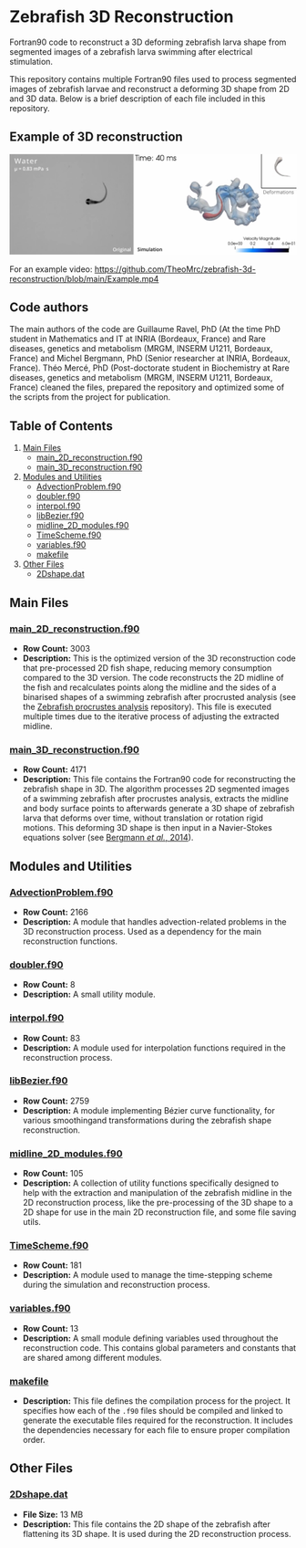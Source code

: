 
# Zebrafish 3D Reconstruction

Fortran90 code to reconstruct a 3D deforming zebrafish larva shape from segmented images of a zebrafish larva swimming after electrical stimulation.

This repository contains multiple Fortran90 files used to process segmented images of zebrafish larvae and reconstruct a deforming 3D shape from 2D and 3D data. Below is a brief description of each file included in this repository.

## Example of 3D reconstruction
![Example Image](./Example_image.png)

For an example video: https://github.com/TheoMrc/zebrafish-3d-reconstruction/blob/main/Example.mp4

## Code authors
The main authors of the code are Guillaume Ravel, PhD (At the time PhD student in Mathematics and IT at INRIA (Bordeaux, France) and Rare diseases, genetics and metabolism (MRGM, INSERM U1211, Bordeaux, France) and Michel Bergmann, PhD (Senior researcher at INRIA, Bordeaux, France). Théo Mercé, PhD (Post-doctorate student in Biochemistry at Rare diseases, genetics and metabolism (MRGM, INSERM U1211, Bordeaux, France) cleaned the files, prepared the repository and optimized some of the scripts from the project for publication.

## Table of Contents
1. [Main Files](#main-files)
   - [main_2D_reconstruction.f90](#main_2d_reconstructionf90)
   - [main_3D_reconstruction.f90](#main_3d_reconstructionf90)
2. [Modules and Utilities](#modules-and-utilities)
   - [AdvectionProblem.f90](#advectionproblemf90)
   - [doubler.f90](#doublerf90)
   - [interpol.f90](#interpolf90)
   - [libBezier.f90](#libbezierf90)
   - [midline_2D_modules.f90](#midline_2d_modulesf90)
   - [TimeScheme.f90](#timeschemef90)
   - [variables.f90](#variablesf90)
   - [makefile](#makefile)
3. [Other Files](#other-files)
   - [2Dshape.dat](#2dshapedat)

## Main Files

### [main_2D_reconstruction.f90](./main_2D_reconstruction.f90)
- **Row Count:** 3003
- **Description:** 
  This is the optimized version of the 3D reconstruction code that pre-processed 2D fish shape, reducing memory consumption compared to the 3D version. The code reconstructs the 2D midline of the fish and recalculates points along the midline and the sides of a binarised shapes of a swimming zebrafish after procrusted analysis (see the [Zebrafish procrustes analysis](https://github.com/TheoMrc/zebrafish-procrustes-analysis) repository). This file is executed multiple times due to the iterative process of adjusting the extracted midline.

### [main_3D_reconstruction.f90](./main_3D_reconstruction.f90)
- **Row Count:** 4171
- **Description:** 
  This file contains the Fortran90 code for reconstructing the zebrafish shape in 3D. The algorithm processes 2D segmented images of a swimming zebrafish after procrustes analysis, extracts the midline and body surface points to afterwards generate a 3D shape of zebrafish larva that deforms over time, without translation or rotation rigid motions. This deforming 3D shape is then input in a Navier-Stokes equations solver (see [Bergmann *et al.*, 2014](10.4208/cicp.220313.111013a)). 

## Modules and Utilities

### [AdvectionProblem.f90](./AdvectionProblem.f90)
- **Row Count:** 2166
- **Description:** A module that handles advection-related problems in the 3D reconstruction process. Used as a dependency for the main reconstruction functions.

### [doubler.f90](./doubler.f90)
- **Row Count:** 8
- **Description:** A small utility module.

### [interpol.f90](./interpol.f90)
- **Row Count:** 83
- **Description:** A module used for interpolation functions required in the reconstruction process.

### [libBezier.f90](./libBezier.f90)
- **Row Count:** 2759
- **Description:** A module implementing Bézier curve functionality, for various smoothingand  transformations during the zebrafish shape reconstruction.

### [midline_2D_modules.f90](./midline_2D_modules.f90)
- **Row Count:** 105
- **Description:** A collection of utility functions specifically designed to help with the extraction and manipulation of the zebrafish midline in the 2D reconstruction process, like the pre-processing of the 3D shape to a 2D shape for use in the main 2D reconstruction file, and some file saving utils.

### [TimeScheme.f90](./TimeScheme.f90)
- **Row Count:** 181
- **Description:** A module used to manage the time-stepping scheme during the simulation and reconstruction process.

### [variables.f90](./variables.f90)
- **Row Count:** 13
- **Description:** A small module defining variables used throughout the reconstruction code. This contains global parameters and constants that are shared among different modules.

### [makefile](./makefile)
- **Description:** This file defines the compilation process for the project. It specifies how each of the `.f90` files should be compiled and linked to generate the executable files required for the reconstruction. It includes the dependencies necessary for each file to ensure proper compilation order.

## Other Files

### [2Dshape.dat](./2Dshape.dat)
- **File Size:** 13 MB
- **Description:** This file contains the 2D shape of the zebrafish after flattening its 3D shape. It is used during the 2D reconstruction process.

